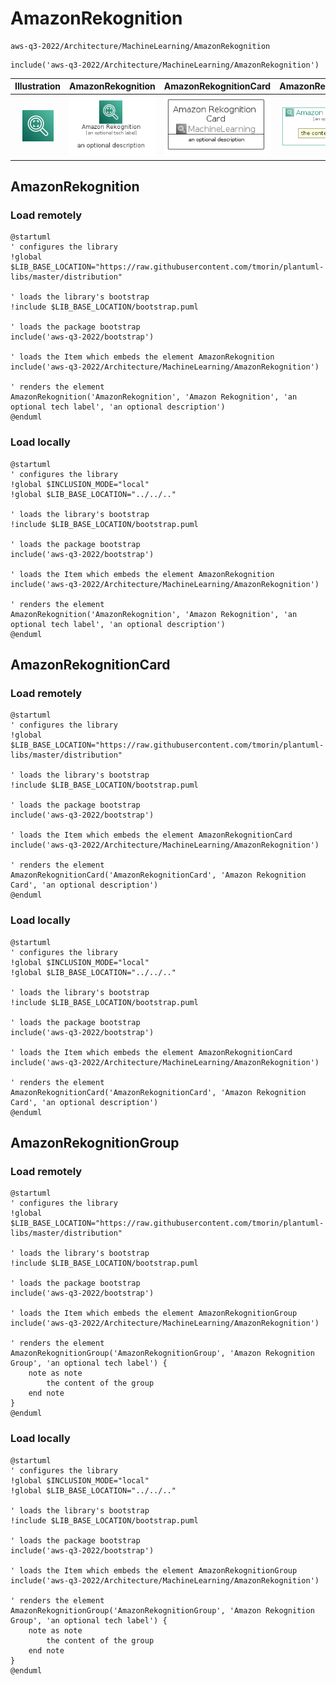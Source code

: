 # AmazonRekognition


```text
aws-q3-2022/Architecture/MachineLearning/AmazonRekognition
```

```text
include('aws-q3-2022/Architecture/MachineLearning/AmazonRekognition')
```



| Illustration | AmazonRekognition | AmazonRekognitionCard | AmazonRekognitionGroup |
| :---: | :---: | :---: | :---: |
| ![illustration for Illustration](../../../aws-q3-2022/Architecture/MachineLearning/AmazonRekognition.png) | ![illustration for AmazonRekognition](../../../aws-q3-2022/Architecture/MachineLearning/AmazonRekognition.Local.png) | ![illustration for AmazonRekognitionCard](../../../aws-q3-2022/Architecture/MachineLearning/AmazonRekognitionCard.Local.png) | ![illustration for AmazonRekognitionGroup](../../../aws-q3-2022/Architecture/MachineLearning/AmazonRekognitionGroup.Local.png) |




## AmazonRekognition

### Load remotely
```plantuml
@startuml
' configures the library
!global $LIB_BASE_LOCATION="https://raw.githubusercontent.com/tmorin/plantuml-libs/master/distribution"

' loads the library's bootstrap
!include $LIB_BASE_LOCATION/bootstrap.puml

' loads the package bootstrap
include('aws-q3-2022/bootstrap')

' loads the Item which embeds the element AmazonRekognition
include('aws-q3-2022/Architecture/MachineLearning/AmazonRekognition')

' renders the element
AmazonRekognition('AmazonRekognition', 'Amazon Rekognition', 'an optional tech label', 'an optional description')
@enduml
```

### Load locally
```plantuml
@startuml
' configures the library
!global $INCLUSION_MODE="local"
!global $LIB_BASE_LOCATION="../../.."

' loads the library's bootstrap
!include $LIB_BASE_LOCATION/bootstrap.puml

' loads the package bootstrap
include('aws-q3-2022/bootstrap')

' loads the Item which embeds the element AmazonRekognition
include('aws-q3-2022/Architecture/MachineLearning/AmazonRekognition')

' renders the element
AmazonRekognition('AmazonRekognition', 'Amazon Rekognition', 'an optional tech label', 'an optional description')
@enduml
```

## AmazonRekognitionCard

### Load remotely
```plantuml
@startuml
' configures the library
!global $LIB_BASE_LOCATION="https://raw.githubusercontent.com/tmorin/plantuml-libs/master/distribution"

' loads the library's bootstrap
!include $LIB_BASE_LOCATION/bootstrap.puml

' loads the package bootstrap
include('aws-q3-2022/bootstrap')

' loads the Item which embeds the element AmazonRekognitionCard
include('aws-q3-2022/Architecture/MachineLearning/AmazonRekognition')

' renders the element
AmazonRekognitionCard('AmazonRekognitionCard', 'Amazon Rekognition Card', 'an optional description')
@enduml
```

### Load locally
```plantuml
@startuml
' configures the library
!global $INCLUSION_MODE="local"
!global $LIB_BASE_LOCATION="../../.."

' loads the library's bootstrap
!include $LIB_BASE_LOCATION/bootstrap.puml

' loads the package bootstrap
include('aws-q3-2022/bootstrap')

' loads the Item which embeds the element AmazonRekognitionCard
include('aws-q3-2022/Architecture/MachineLearning/AmazonRekognition')

' renders the element
AmazonRekognitionCard('AmazonRekognitionCard', 'Amazon Rekognition Card', 'an optional description')
@enduml
```

## AmazonRekognitionGroup

### Load remotely
```plantuml
@startuml
' configures the library
!global $LIB_BASE_LOCATION="https://raw.githubusercontent.com/tmorin/plantuml-libs/master/distribution"

' loads the library's bootstrap
!include $LIB_BASE_LOCATION/bootstrap.puml

' loads the package bootstrap
include('aws-q3-2022/bootstrap')

' loads the Item which embeds the element AmazonRekognitionGroup
include('aws-q3-2022/Architecture/MachineLearning/AmazonRekognition')

' renders the element
AmazonRekognitionGroup('AmazonRekognitionGroup', 'Amazon Rekognition Group', 'an optional tech label') {
    note as note
        the content of the group
    end note
}
@enduml
```

### Load locally
```plantuml
@startuml
' configures the library
!global $INCLUSION_MODE="local"
!global $LIB_BASE_LOCATION="../../.."

' loads the library's bootstrap
!include $LIB_BASE_LOCATION/bootstrap.puml

' loads the package bootstrap
include('aws-q3-2022/bootstrap')

' loads the Item which embeds the element AmazonRekognitionGroup
include('aws-q3-2022/Architecture/MachineLearning/AmazonRekognition')

' renders the element
AmazonRekognitionGroup('AmazonRekognitionGroup', 'Amazon Rekognition Group', 'an optional tech label') {
    note as note
        the content of the group
    end note
}
@enduml
```

